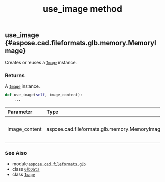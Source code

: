 ﻿---
title: use_image method
second_title: Aspose.CAD for Python via .NET API References
description: 
type: docs
weight: 300
url: /python-net/aspose.cad.fileformats.glb/glbdata/use_image/
is_root: false
---

## use_image {#aspose.cad.fileformats.glb.memory.MemoryImage}

Creates or reuses a [`Image`](/cad/python-net/aspose.cad/image) instance.


### Returns 


A [`Image`](/cad/python-net/aspose.cad/image) instance.


```python
def use_image(self, image_content):
    ...
```


| Parameter | Type | Description |
| :- | :- | :- |
| image_content | aspose.cad.fileformats.glb.memory.MemoryImage | An image encoded in PNG, JPEG or DDS |



### See Also
* module [`aspose.cad.fileformats.glb`](../../)
* class [`GlbData`](/cad/python-net/aspose.cad.fileformats.glb/glbdata)
* class [`Image`](/cad/python-net/aspose.cad/image)
